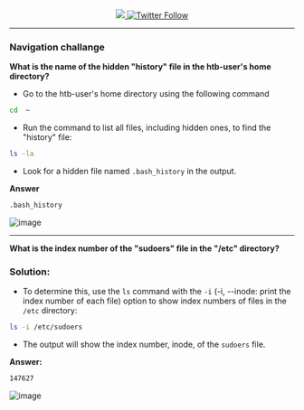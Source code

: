 <div align="center"> 
  <a class="header-badge" target="_blank" href="https://www.linkedin.com/in/Iam4lex/">
  <img src="https://img.shields.io/badge/style--5eba00.svg?label=LinkedIn&logo=linkedin&style=social">
  </a>
  <a class="header-badge" target="_blank" href="https://twitter.com/Iam4lex">
  <img alt="Twitter Follow" src="https://img.shields.io/twitter/follow/Iam4lex?style=social"> 
  </a> 
</div>

---

### Navigation challange

**What is the name of the hidden "history" file in the htb-user's home directory?**

- Go to the htb-user's home directory using the following command
```bash
cd  ~
```

- Run the command to list all files, including hidden ones, to find the "history" file:
```bash
ls -la
```

- Look for a hidden file named `.bash_history` in the output.

**Answer**
```bash
.bash_history
```
![image](https://github.com/user-attachments/assets/836b60f0-cd5a-4675-afd7-fe22e33c954d)

---

**What is the index number of the "sudoers" file in the "/etc" directory?**

### Solution:
- To determine this, use the `ls` command with the `-i` (-i, --inode: print the index number of each file) option to show index numbers of files in the `/etc` directory:
```bash
ls -i /etc/sudoers
```
- The output will show the index number, inode, of the `sudoers` file.

**Answer:** 
```bash
147627
```
![image](https://github.com/user-attachments/assets/dd8df50f-98a6-4ce6-b9ca-fd84540295e1)
